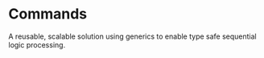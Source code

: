 # Commands

A reusable, scalable solution using generics to enable type safe sequential logic processing.
